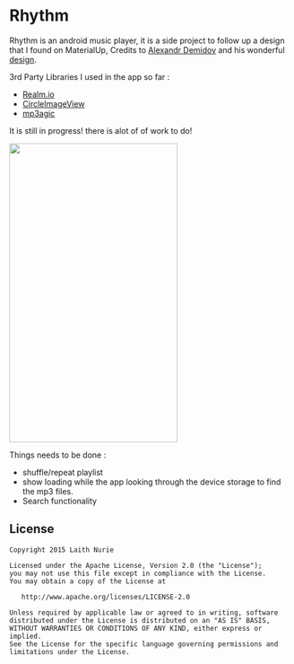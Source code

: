 # Rhythm

Rhythm is an android music player, it is a side project to follow up a design that I found  on MaterialUp, Credits to [Alexandr Demidov](https://dribbble.com/yyann) and his wonderful [design](http://www.materialup.com/posts/music-app-research).

3rd Party Libraries I used in the app so far :
*   [Realm.io](https://realm.io/)
*   [CircleImageView](https://github.com/hdodenhof/CircleImageView)
*   [mp3agic](https://github.com/mpatric/mp3agic)


It is still in progress! there is alot of of work to do!

<img src="https://github.com/laithnurie/rhythm/raw/master/demo.gif" width="300" height="533" />

Things needs to be done :
* shuffle/repeat playlist
* show loading while the app looking through the device storage to find the mp3 files.
* Search functionality


License
-------

    Copyright 2015 Laith Nurie

    Licensed under the Apache License, Version 2.0 (the "License");
    you may not use this file except in compliance with the License.
    You may obtain a copy of the License at

       http://www.apache.org/licenses/LICENSE-2.0

    Unless required by applicable law or agreed to in writing, software
    distributed under the License is distributed on an "AS IS" BASIS,
    WITHOUT WARRANTIES OR CONDITIONS OF ANY KIND, either express or implied.
    See the License for the specific language governing permissions and
    limitations under the License.
